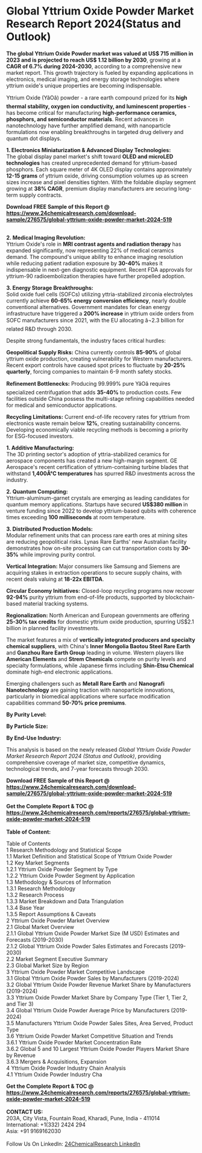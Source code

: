 <h1>Global Yttrium Oxide Powder Market Research Report 2024(Status and Outlook)</h1><p><strong>The global Yttrium Oxide Powder market was valued at US$ 715 million in 2023 and is projected to reach US$ 1.12 billion by 2030</strong>, growing at a <strong>CAGR of 6.7% during 2024-2030</strong>, according to a comprehensive new market report. This growth trajectory is fueled by expanding applications in electronics, medical imaging, and energy storage technologies where yttrium oxide's unique properties are becoming indispensable.</p><p>Yttrium Oxide (YâOâ) powder - a rare earth compound prized for its <strong>high thermal stability, oxygen ion conductivity, and luminescent properties</strong> - has become critical for manufacturing <strong>high-performance ceramics, phosphors, and semiconductor materials</strong>. Recent advances in nanotechnology have further amplified demand, with nanoparticle formulations now enabling breakthroughs in targeted drug delivery and quantum dot displays.</p><p><strong>1. Electronics Miniaturization &amp; Advanced Display Technologies:</strong><br>
The global display panel market's shift toward <strong>OLED and microLED technologies</strong> has created unprecedented demand for yttrium-based phosphors. Each square meter of 4K OLED display contains approximately <strong>12-15 grams</strong> of yttrium oxide, driving consumption volumes up as screen sizes increase and pixel densities tighten. With the foldable display segment growing at <strong>38% CAGR</strong>, premium display manufacturers are securing long-term supply contracts.</p><div><b>Download FREE Sample of this Report @ 
            <a href="https://www.24chemicalresearch.com/download-sample/276575/global-yttrium-oxide-powder-market-2024-519">
            https://www.24chemicalresearch.com/download-sample/276575/global-yttrium-oxide-powder-market-2024-519</a></b></div><br><p><strong>2. Medical Imaging Revolution:</strong><br>
Yttrium Oxide's role in <strong>MRI contrast agents and radiation therapy</strong> has expanded significantly, now representing 22% of medical ceramics demand. The compound's unique ability to enhance imaging resolution while reducing patient radiation exposure by <strong>30-40%</strong> makes it indispensable in next-gen diagnostic equipment. Recent FDA approvals for yttrium-90 radioembolization therapies have further propelled adoption.</p><p><strong>3. Energy Storage Breakthroughs:</strong><br>
Solid oxide fuel cells (SOFCs) utilizing yttria-stabilized zirconia electrolytes currently achieve <strong>60-65% energy conversion efficiency</strong>, nearly double conventional alternatives. Government mandates for clean energy infrastructure have triggered a <strong>200% increase</strong> in yttrium oxide orders from SOFC manufacturers since 2021, with the EU allocating â¬2.3 billion for related R&amp;D through 2030.</p><p>Despite strong fundamentals, the industry faces critical hurdles:</p><p><strong>Geopolitical Supply Risks:</strong> China currently controls <strong>85-90%</strong> of global yttrium oxide production, creating vulnerability for Western manufacturers. Recent export controls have caused spot prices to fluctuate by <strong>20-25% quarterly</strong>, forcing companies to maintain 6-9 month safety stocks.</p><p><strong>Refinement Bottlenecks:</strong> Producing 99.999% pure YâOâ requires specialized centrifugation that adds <strong>35-40%</strong> to production costs. Few facilities outside China possess the multi-stage refining capabilities needed for medical and semiconductor applications.</p><p><strong>Recycling Limitations:</strong> Current end-of-life recovery rates for yttrium from electronics waste remain below <strong>12%</strong>, creating sustainability concerns. Developing economically viable recycling methods is becoming a priority for ESG-focused investors.</p><p><strong>1. Additive Manufacturing:</strong><br>
The 3D printing sector's adoption of yttria-stabilized ceramics for aerospace components has created a new high-margin segment. GE Aerospace's recent certification of yttrium-containing turbine blades that withstand <strong>1,400Â°C temperatures</strong> has spurred R&amp;D investments across the industry.</p><p><strong>2. Quantum Computing:</strong><br>
Yttrium-aluminum-garnet crystals are emerging as leading candidates for quantum memory applications. Startups have secured <strong>US$380 million</strong> in venture funding since 2022 to develop yttrium-based qubits with coherence times exceeding <strong>100 milliseconds</strong> at room temperature.</p><p><strong>3. Distributed Production Models:</strong><br>
Modular refinement units that can process rare earth ores at mining sites are reducing geopolitical risks. Lynas Rare Earths' new Australian facility demonstrates how on-site processing can cut transportation costs by <strong>30-35%</strong> while improving purity control.</p><p><strong>Vertical Integration:</strong> Major consumers like Samsung and Siemens are acquiring stakes in extraction operations to secure supply chains, with recent deals valuing at <strong>18-22x EBITDA</strong>.</p><p><strong>Circular Economy Initiatives:</strong> Closed-loop recycling programs now recover <strong>92-94%</strong> purity yttrium from end-of-life products, supported by blockchain-based material tracking systems.</p><p><strong>Regionalization:</strong> North American and European governments are offering <strong>25-30% tax credits</strong> for domestic yttrium oxide production, spurring US$2.1 billion in planned facility investments.</p><p>The market features a mix of <strong>vertically integrated producers and specialty chemical suppliers</strong>, with China's <strong>Inner Mongolia Baotou Steel Rare Earth</strong> and <strong>Ganzhou Rare Earth Group</strong> leading in volume. Western players like <strong>American Elements</strong> and <strong>Strem Chemicals</strong> compete on purity levels and specialty formulations, while Japanese firms including <strong>Shin-Etsu Chemical</strong> dominate high-end electronic applications.</p><p>Emerging challengers such as <strong>Metall Rare Earth</strong> and <strong>Nanografi Nanotechnology</strong> are gaining traction with nanoparticle innovations, particularly in biomedical applications where surface modification capabilities command <strong>50-70% price premiums</strong>.</p><p><strong>By Purity Level:</strong></p><p><strong>By Particle Size:</strong></p><p><strong>By End-Use Industry:</strong></p><p>This analysis is based on the newly released <em>Global Yttrium Oxide Powder Market Research Report 2024 (Status and Outlook)</em>, providing comprehensive coverage of market size, competitive dynamics, technological trends, and 7-year forecasts through 2030.</p><div><b>Download FREE Sample of this Report @ 
            <a href="https://www.24chemicalresearch.com/download-sample/276575/global-yttrium-oxide-powder-market-2024-519">
            https://www.24chemicalresearch.com/download-sample/276575/global-yttrium-oxide-powder-market-2024-519</a></b></div><br><div><b>Get the Complete Report & TOC @ 
            <a href="https://www.24chemicalresearch.com/reports/276575/global-yttrium-oxide-powder-market-2024-519">
            https://www.24chemicalresearch.com/reports/276575/global-yttrium-oxide-powder-market-2024-519</a></b></div><br>
            <b>Table of Content:</b><p>Table of Contents<br />
1 Research Methodology and Statistical Scope<br />
1.1 Market Definition and Statistical Scope of Yttrium Oxide Powder<br />
1.2 Key Market Segments<br />
1.2.1 Yttrium Oxide Powder Segment by Type<br />
1.2.2 Yttrium Oxide Powder Segment by Application<br />
1.3 Methodology & Sources of Information<br />
1.3.1 Research Methodology<br />
1.3.2 Research Process<br />
1.3.3 Market Breakdown and Data Triangulation<br />
1.3.4 Base Year<br />
1.3.5 Report Assumptions & Caveats<br />
2 Yttrium Oxide Powder Market Overview<br />
2.1 Global Market Overview<br />
2.1.1 Global Yttrium Oxide Powder Market Size (M USD) Estimates and Forecasts (2019-2030)<br />
2.1.2 Global Yttrium Oxide Powder Sales Estimates and Forecasts (2019-2030)<br />
2.2 Market Segment Executive Summary<br />
2.3 Global Market Size by Region<br />
3 Yttrium Oxide Powder Market Competitive Landscape<br />
3.1 Global Yttrium Oxide Powder Sales by Manufacturers (2019-2024)<br />
3.2 Global Yttrium Oxide Powder Revenue Market Share by Manufacturers (2019-2024)<br />
3.3 Yttrium Oxide Powder Market Share by Company Type (Tier 1, Tier 2, and Tier 3)<br />
3.4 Global Yttrium Oxide Powder Average Price by Manufacturers (2019-2024)<br />
3.5 Manufacturers Yttrium Oxide Powder Sales Sites, Area Served, Product Type<br />
3.6 Yttrium Oxide Powder Market Competitive Situation and Trends<br />
3.6.1 Yttrium Oxide Powder Market Concentration Rate<br />
3.6.2 Global 5 and 10 Largest Yttrium Oxide Powder Players Market Share by Revenue<br />
3.6.3 Mergers & Acquisitions, Expansion<br />
4 Yttrium Oxide Powder Industry Chain Analysis<br />
4.1 Yttrium Oxide Powder Industry Cha</p><div><b>Get the Complete Report & TOC @ 
            <a href="https://www.24chemicalresearch.com/reports/276575/global-yttrium-oxide-powder-market-2024-519">
            https://www.24chemicalresearch.com/reports/276575/global-yttrium-oxide-powder-market-2024-519</a></b></div><br><b>CONTACT US:</b><br>
            203A, City Vista, Fountain Road, Kharadi, Pune, India - 411014<br>
            International: +1(332) 2424 294<br>
            Asia: +91 9169162030 <br><br>
            Follow Us On LinkedIn: <a href="https://www.linkedin.com/company/24chemicalresearch/">24ChemicalResearch LinkedIn</a>